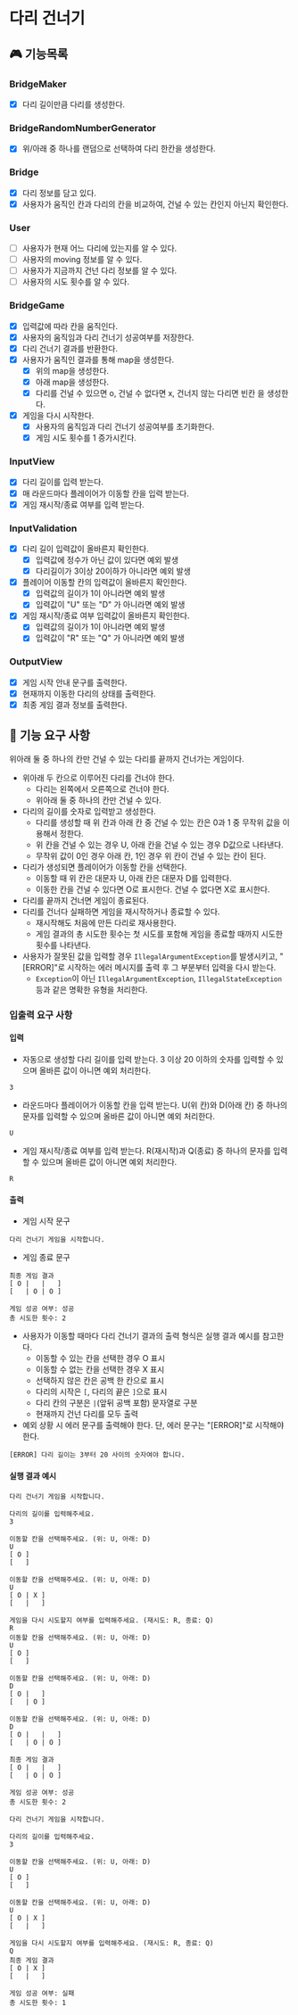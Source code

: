 # 다리 건너기 

## 🎮 기능목록

### BridgeMaker
- [x] 다리 길이만큼 다리를 생성한다.

### BridgeRandomNumberGenerator
- [x] 위/아래 중 하나를 랜덤으로 선택하여 다리 한칸을 생성한다.

### Bridge 
- [x] 다리 정보를 담고 있다.
- [x] 사용자가 움직인 칸과 다리의 칸을 비교하여, 건널 수 있는 칸인지 아닌지 확인한다.

### User
- [ ] 사용자가 현재 어느 다리에 있는지를 알 수 있다.
- [ ] 사용자의 moving 정보를 알 수 있다.
- [ ] 사용자가 지금까지 건넌 다리 정보를 알 수 있다.
- [ ] 사용자의 시도 횟수를 알 수 있다.

### BridgeGame
- [x] 입력값에 따라 칸을 움직인다.
- [x] 사용자의 움직임과 다리 건너기 성공여부를 저장한다.
- [x] 다리 건너기 결과를 반환한다.
- [x] 사용자가 움직인 결과를 통해 map을 생성한다.
   - [x] 위의 map을 생성한다.
   - [x] 아래 map을 생성한다.
   - [x] 다리를 건널 수 있으면 o, 건널 수 없다면 x, 건너지 않는 다리면 빈칸 을 생성한다.
- [x] 게임을 다시 시작한다.
   - [x] 사용자의 움직임과 다리 건너기 성공여부를 초기화한다.
   - [x] 게임 시도 횟수를 1 증가시킨다.

### InputView
- [x] 다리 길이를 입력 받는다.
- [x] 매 라운드마다 플레이어가 이동할 칸을 입력 받는다.
- [x] 게임 재시작/종료 여부를 입력 받는다.

### InputValidation
- [x] 다리 길이 입력값이 올바른지 확인한다.
   - [x] 입력값에 정수가 아닌 값이 있다면 예외 발생
   - [x] 다리길이가 3이상 20이하가 아니라면 예외 발생
- [x] 플레이어 이동할 칸의 입력값이 올바른지 확인한다.
   - [x] 입력값의 길이가 1이 아니라면 예외 발생
   - [x] 입력값이 "U" 또는 "D" 가 아니라면 예외 발생
- [x] 게임 재시작/종료 여부 입력값이 올바른지 확인한다.
   - [x] 입력값의 길이가 1이 아니라면 예외 발생
   - [x] 입력값이 "R" 또는 "Q" 가 아니라면 예외 발생

### OutputView
- [x] 게임 시작 안내 문구를 출력한다.
- [x] 현재까지 이동한 다리의 상태를 출력한다.
- [x] 최종 게임 결과 정보를 출력한다.

## 🚀 기능 요구 사항

위아래 둘 중 하나의 칸만 건널 수 있는 다리를 끝까지 건너가는 게임이다.

- 위아래 두 칸으로 이루어진 다리를 건너야 한다.
  - 다리는 왼쪽에서 오른쪽으로 건너야 한다.
  - 위아래 둘 중 하나의 칸만 건널 수 있다.
- 다리의 길이를 숫자로 입력받고 생성한다.
  - 다리를 생성할 때 위 칸과 아래 칸 중 건널 수 있는 칸은 0과 1 중 무작위 값을 이용해서 정한다.
  - 위 칸을 건널 수 있는 경우 U, 아래 칸을 건널 수 있는 경우 D값으로 나타낸다.
  - 무작위 값이 0인 경우 아래 칸, 1인 경우 위 칸이 건널 수 있는 칸이 된다.
- 다리가 생성되면 플레이어가 이동할 칸을 선택한다.
  - 이동할 때 위 칸은 대문자 U, 아래 칸은 대문자 D를 입력한다.
  - 이동한 칸을 건널 수 있다면 O로 표시한다. 건널 수 없다면 X로 표시한다.
- 다리를 끝까지 건너면 게임이 종료된다.
- 다리를 건너다 실패하면 게임을 재시작하거나 종료할 수 있다.
  - 재시작해도 처음에 만든 다리로 재사용한다.
  - 게임 결과의 총 시도한 횟수는 첫 시도를 포함해 게임을 종료할 때까지 시도한 횟수를 나타낸다.
- 사용자가 잘못된 값을 입력할 경우 `IllegalArgumentException`를 발생시키고, "[ERROR]"로 시작하는 에러 메시지를 출력 후 그 부분부터 입력을 다시 받는다.
  - `Exception`이 아닌 `IllegalArgumentException`, `IllegalStateException` 등과 같은 명확한 유형을 처리한다.

### 입출력 요구 사항

#### 입력

- 자동으로 생성할 다리 길이를 입력 받는다. 3 이상 20 이하의 숫자를 입력할 수 있으며 올바른 값이 아니면 예외 처리한다.

```
3
```

- 라운드마다 플레이어가 이동할 칸을 입력 받는다. U(위 칸)와 D(아래 칸) 중 하나의 문자를 입력할 수 있으며 올바른 값이 아니면 예외 처리한다.

```
U
```

- 게임 재시작/종료 여부를 입력 받는다. R(재시작)과 Q(종료) 중 하나의 문자를 입력할 수 있으며 올바른 값이 아니면 예외 처리한다.

```
R
```

#### 출력

- 게임 시작 문구

```
다리 건너기 게임을 시작합니다.
```

- 게임 종료 문구

```
최종 게임 결과
[ O |   |   ]
[   | O | O ]

게임 성공 여부: 성공
총 시도한 횟수: 2
```

- 사용자가 이동할 때마다 다리 건너기 결과의 출력 형식은 실행 결과 예시를 참고한다.
  - 이동할 수 있는 칸을 선택한 경우 O 표시
  - 이동할 수 없는 칸을 선택한 경우 X 표시
  - 선택하지 않은 칸은 공백 한 칸으로 표시
  - 다리의 시작은 `[`, 다리의 끝은 `]`으로 표시
  - 다리 칸의 구분은 ` | `(앞뒤 공백 포함) 문자열로 구분
  - 현재까지 건넌 다리를 모두 출력
- 예외 상황 시 에러 문구를 출력해야 한다. 단, 에러 문구는 "[ERROR]"로 시작해야 한다.

```
[ERROR] 다리 길이는 3부터 20 사이의 숫자여야 합니다.
```

#### 실행 결과 예시

```
다리 건너기 게임을 시작합니다.

다리의 길이를 입력해주세요.
3

이동할 칸을 선택해주세요. (위: U, 아래: D)
U
[ O ]
[   ]

이동할 칸을 선택해주세요. (위: U, 아래: D)
U
[ O | X ]
[   |   ]

게임을 다시 시도할지 여부를 입력해주세요. (재시도: R, 종료: Q)
R
이동할 칸을 선택해주세요. (위: U, 아래: D)
U
[ O ]
[   ]

이동할 칸을 선택해주세요. (위: U, 아래: D)
D
[ O |   ]
[   | O ]

이동할 칸을 선택해주세요. (위: U, 아래: D)
D
[ O |   |   ]
[   | O | O ]

최종 게임 결과
[ O |   |   ]
[   | O | O ]

게임 성공 여부: 성공
총 시도한 횟수: 2
```

```
다리 건너기 게임을 시작합니다.

다리의 길이를 입력해주세요.
3

이동할 칸을 선택해주세요. (위: U, 아래: D)
U
[ O ]
[   ]

이동할 칸을 선택해주세요. (위: U, 아래: D)
U
[ O | X ]
[   |   ]

게임을 다시 시도할지 여부를 입력해주세요. (재시도: R, 종료: Q)
Q
최종 게임 결과
[ O | X ]
[   |   ]

게임 성공 여부: 실패
총 시도한 횟수: 1